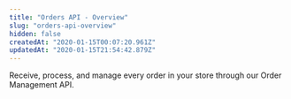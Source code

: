 ```yaml
---
title: "Orders API - Overview"
slug: "orders-api-overview"
hidden: false
createdAt: "2020-01-15T00:07:20.961Z"
updatedAt: "2020-01-15T21:54:42.879Z"
---
```

Receive, process, and manage every order in your store through our Order Management API.